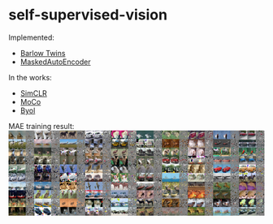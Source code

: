 # self-supervised-vision

Implemented:
- [Barlow Twins](https://arxiv.org/abs/2103.03230)
- [MaskedAutoEncoder](https://arxiv.org/abs/2111.06377)

In the works:
- [SimCLR](https://arxiv.org/abs/2002.05709)
- [MoCo](https://arxiv.org/abs/1911.05722)
- [Byol](https://arxiv.org/abs/2006.07733)

MAE training result:
![mae training result](results/imgs/mae.png)

